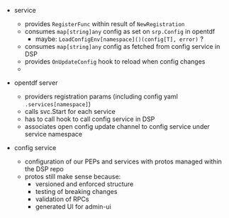 - service
    - provides `RegisterFunc` within result of `NewRegistration`
    - consumes `map[string]any` config as set on `srp.Config` in opentdf
        - maybe: `LoadConfigEnv[namespace]()(config[T], error)` ?
    - consumes `map[string]any` config as fetched from config service in DSP
    - provides `OnUpdateConfig` hook to reload when config changes
    - 

- opentdf server
    - providers registration params (including config yaml `.services[namespace]`)
    - calls svc.Start for each service
    - has to call hook to call config service in DSP
    - associates open config update channel to config service under service namespace

- config service
    - configuration of our PEPs and services with protos managed within the DSP repo
    - protos still make sense because:
        - versioned and enforced structure
        - testing of breaking changes
        - validation of RPCs
        - generated UI for admin-ui